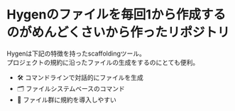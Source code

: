 # Hygenのファイルを毎回1から作成するのがめんどくさいから作ったリポジトリ
Hygenは下記の特徴を持ったscaffoldingツール。   
プロジェクトの規約に沿ったファイルの生成をするのにとても便利。

- 🛠 コマンドラインで対話的にファイルを生成
- 🗂 ファイルシステムベースのコマンド
- 📄 ファイル群に規約を導入しやすい
